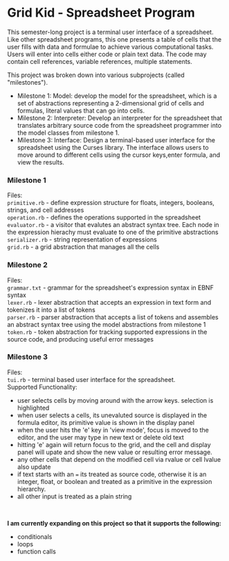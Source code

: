 # Grid Kid - Spreadsheet Program
This semester-long project is a terminal user interface of a spreadsheet. Like other spreadsheet programs, this one presents a table of cells that the user fills with data and formulae to achieve various computational tasks. Users will enter into cells either code or plain text data. The code may contain cell references, variable references, multiple statements.

This project was broken down into various subprojects (called "milestones").
<ul>
<li>Milestone 1: Model: develop the model for the spreadsheet, which is a set of abstractions representing a 2-dimensional grid of cells and formulas, literal values that can go into cells. </li>
<li>Milestone 2: Interpreter: Develop an interpreter for the spreadsheet that translates arbitrary source code from the spreadsheet programmer into the model classes from milestone 1.</li>
<li>Milestone 3: Interface: Design a terminal-based user interface for the spreadsheet using the Curses library. The interface allows users to move around to different cells using the cursor keys,enter formula, and view the results. </li>
</ul>


### Milestone 1 ###
Files:<br>
``` primitive.rb ``` - define expression structure for floats, integers, booleans, strings, and cell addresses <br>
``` operation.rb ``` - defines the operations supported in the spreadsheet <br>
``` evaluator.rb ``` - a visitor that evalutes an abstract syntax tree. Each node in the expression hierachy must evaluate to one of the primitive abstractions <br>
``` serializer.rb ``` - string representation of expressions <br>
``` grid.rb ``` - a grid abstraction that manages all the cells <br>

### Milestone 2 ###
Files:<br>
``` grammar.txt ``` - grammar for the spreadsheet's expression syntax in EBNF syntax <br>
``` lexer.rb ``` - lexer abstraction that accepts an expression in text form and tokenizes it into a list of tokens <br>
``` parser.rb ``` - parser abstraction that accepts a list of tokens and assembles an abstract syntax tree using the model abstractions from milestone 1<br>
``` token.rb ``` - token abstraction for tracking supported expressions in the source code, and producing useful error messages <br>

### Milestone 3 ###
Files: <br>
``` tui.rb ``` - terminal based user interface for the spreadsheet.
<br>
Supported Functionality:
- user selects cells by moving around with the arrow keys. selection is highlighted<br>
- when user selects a cells, its unevaluted source is displayed in the formula editor, its primitive value is shown in the display panel<br>
- when the user hits the 'e' key in 'view mode', focus is moved to the editor, and the user may type in new text or delete old text <br>
- hitting 'e' again will return focus to the grid, and the cell and display panel will upate and show the new value or resulting error message.<br>
- any other cells that depend on the modified cell via rvalue or cell lvalue also update<br>
- if text starts with an ```=``` its treated as source code, otherwise it is an integer, float, or boolean and treated as a primitive in the expression hierarchy.<br>
- all other input is treated as a plain string<br>
<br>

**I am currently expanding on this project so that it supports the following:**
- conditionals
- loops
- function calls
